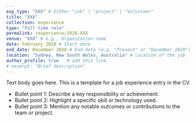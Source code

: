 ```yaml
---
exp_type: "XXX" # Either "job" | "project" | "Volunteer"
title: "XXX"
collection: experience
type: "Full-time role"
permalink: /experience/2020-XXX
venue: "XXX" # e.g., Organization name
date: February 2020 # Start date 
end_date: December 2020 # End date (e.g. "Present" or "December 2020")
location: "Sydney, New South Wales, Australia" # Location of the job
author_profile: true   # add this line
# excerpt: "Brief description"
---
```


Text body goes here. This is a template for a job experience entry in the CV.

- Bullet point 1: Describe a key responsibility or achievement.
- Bullet point 2: Highlight a specific skill or technology used.
- Bullet point 3: Mention any notable outcomes or contributions to the team or project.
